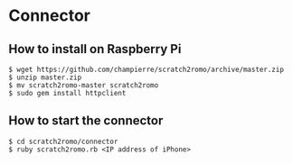 # Connector

## How to install on Raspberry Pi

```
$ wget https://github.com/champierre/scratch2romo/archive/master.zip
$ unzip master.zip
$ mv scratch2romo-master scratch2romo
$ sudo gem install httpclient
```

## How to start the connector

```
$ cd scratch2romo/connector
$ ruby scratch2romo.rb <IP address of iPhone>
```
